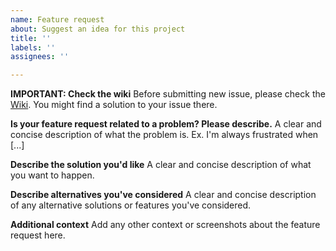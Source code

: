 ```yaml
---
name: Feature request
about: Suggest an idea for this project
title: ''
labels: ''
assignees: ''

---
```


**IMPORTANT: Check the wiki**
Before submitting new issue, please check the [Wiki](https://github.com/jgromes/LoRaLib/wiki). You might find a solution to your issue there.

**Is your feature request related to a problem? Please describe.**
A clear and concise description of what the problem is. Ex. I'm always frustrated when [...]

**Describe the solution you'd like**
A clear and concise description of what you want to happen.

**Describe alternatives you've considered**
A clear and concise description of any alternative solutions or features you've considered.

**Additional context**
Add any other context or screenshots about the feature request here.

